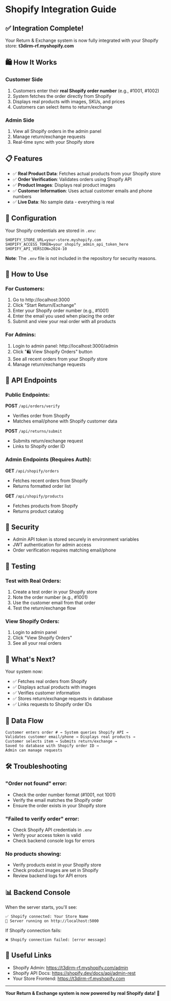 # Shopify Integration Guide

## ✅ Integration Complete!

Your Return & Exchange system is now fully integrated with your Shopify store: **t3dirm-rf.myshopify.com**

## 🛍️ How It Works

### **Customer Side**
1. Customers enter their **real Shopify order number** (e.g., #1001, #1002)
2. System fetches the order directly from Shopify
3. Displays real products with images, SKUs, and prices
4. Customers can select items to return/exchange

### **Admin Side**
1. View all Shopify orders in the admin panel
2. Manage return/exchange requests
3. Real-time sync with your Shopify store

## 📋 Features

- ✅ **Real Product Data**: Fetches actual products from your Shopify store
- ✅ **Order Verification**: Validates orders using Shopify API
- ✅ **Product Images**: Displays real product images
- ✅ **Customer Information**: Uses actual customer emails and phone numbers
- ✅ **Live Data**: No sample data - everything is real

## 🔧 Configuration

Your Shopify credentials are stored in `.env`:

```env
SHOPIFY_STORE_URL=your-store.myshopify.com
SHOPIFY_ACCESS_TOKEN=your_shopify_admin_api_token_here
SHOPIFY_API_VERSION=2024-10
```

**Note**: The `.env` file is not included in the repository for security reasons.

## 🚀 How to Use

### **For Customers:**

1. Go to http://localhost:3000
2. Click "Start Return/Exchange"
3. Enter your Shopify order number (e.g., #1001)
4. Enter the email you used when placing the order
5. Submit and view your real order with all products

### **For Admins:**

1. Login to admin panel: http://localhost:3000/admin
2. Click "🛍️ View Shopify Orders" button
3. See all recent orders from your Shopify store
4. Manage return/exchange requests

## 📡 API Endpoints

### **Public Endpoints:**

**POST** `/api/orders/verify`
- Verifies order from Shopify
- Matches email/phone with Shopify customer data

**POST** `/api/returns/submit`
- Submits return/exchange request
- Links to Shopify order ID

### **Admin Endpoints (Requires Auth):**

**GET** `/api/shopify/orders`
- Fetches recent orders from Shopify
- Returns formatted order list

**GET** `/api/shopify/products`
- Fetches products from Shopify
- Returns product catalog

## 🔐 Security

- Admin API token is stored securely in environment variables
- JWT authentication for admin access
- Order verification requires matching email/phone

## 📝 Testing

### **Test with Real Orders:**

1. Create a test order in your Shopify store
2. Note the order number (e.g., #1001)
3. Use the customer email from that order
4. Test the return/exchange flow

### **View Shopify Orders:**

1. Login to admin panel
2. Click "View Shopify Orders"
3. See all your real orders

## 🎯 What's Next?

Your system now:
- ✅ Fetches real orders from Shopify
- ✅ Displays actual products with images
- ✅ Verifies customer information
- ✅ Stores return/exchange requests in database
- ✅ Links requests to Shopify order IDs

## 🔄 Data Flow

```
Customer enters order # → System queries Shopify API → 
Validates customer email/phone → Displays real products → 
Customer selects item → Submits return/exchange → 
Saved to database with Shopify order ID → 
Admin can manage requests
```

## 🛠️ Troubleshooting

### **"Order not found" error:**
- Check the order number format (#1001, not 1001)
- Verify the email matches the Shopify order
- Ensure the order exists in your Shopify store

### **"Failed to verify order" error:**
- Check Shopify API credentials in `.env`
- Verify your access token is valid
- Check backend console logs for errors

### **No products showing:**
- Verify products exist in your Shopify store
- Check product images are set in Shopify
- Review backend logs for API errors

## 📊 Backend Console

When the server starts, you'll see:
```
✅ Shopify connected: Your Store Name
🚀 Server running on http://localhost:5000
```

If Shopify connection fails:
```
❌ Shopify connection failed: [error message]
```

## 🔗 Useful Links

- Shopify Admin: https://t3dirm-rf.myshopify.com/admin
- Shopify API Docs: https://shopify.dev/docs/api/admin-rest
- Your Store Frontend: https://t3dirm-rf.myshopify.com

---

**Your Return & Exchange system is now powered by real Shopify data!** 🎉

